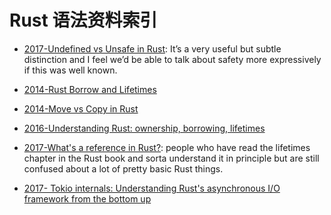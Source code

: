 # Rust 语法资料索引

- [2017-Undefined vs Unsafe in Rust](https://parg.co/URP): It’s a very useful but subtle distinction and I feel we’d be able to talk about safety more expressively if this was well known.

* [2014-Rust Borrow and Lifetimes](http://arthurtw.github.io/2014/11/30/rust-borrow-lifetimes.html)

* [2014-Move vs Copy in Rust](https://parg.co/UPa)

* [2016-Understanding Rust: ownership, borrowing, lifetimes](https://parg.co/UPt)

* [2017-What's a reference in Rust?](https://jvns.ca/blog/2017/11/27/rust-ref/): people who have read the lifetimes chapter in the Rust book and sorta understand it in principle but are still confused about a lot of pretty basic Rust things.

- [2017-
  Tokio internals: Understanding Rust's asynchronous I/O framework from the bottom up](https://cafbit.com/post/tokio_internals/)
